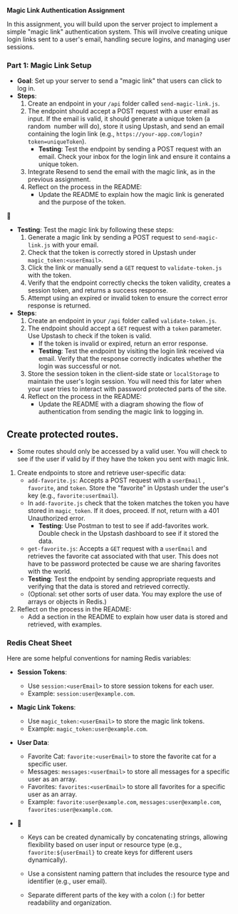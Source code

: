 **Magic Link Authentication Assignment**

In this assignment, you will build upon the server project to implement a simple "magic link" authentication system. This will involve creating unique login links sent to a user's email, handling secure logins, and managing user sessions.

### Part 1: Magic Link Setup

- **Goal**: Set up your server to send a "magic link" that users can click to log in.
- **Steps**:
  1. Create an endpoint in your `/api` folder called `send-magic-link.js`.
  2. The endpoint should accept a POST request with a user email as input. If the email is valid, it should generate a unique token (a random  number will do), store it using Upstash, and send an email containing the login link (e.g., `https://your-app.com/login?token=uniqueToken`).
     - **Testing**: Test the endpoint by sending a POST request with an email. Check your inbox for the login link and ensure it contains a unique token.
  3. Integrate Resend to send the email with the magic link, as in the previous assignment.
  4. Reflect on the process in the README:
     - Update the README to explain how the magic link is generated and the purpose of the token.



- **Testing**: Test the magic link by following these steps:
  1. Generate a magic link by sending a POST request to `send-magic-link.js` with your email.
  2. Check that the token is correctly stored in Upstash under `magic_token:<userEmail>`.
  3. Click the link or manually send a `GET` request to `validate-token.js` with the token.
  4. Verify that the endpoint correctly checks the token validity, creates a session token, and returns a success response.
  5. Attempt using an expired or invalid token to ensure the correct error response is returned.
- **Steps**:
  1. Create an endpoint in your `/api` folder called `validate-token.js`.
  2. The endpoint should accept a `GET` request with a `token` parameter. Use Upstash to check if the token is valid.
     - If the token is invalid or expired, return an error response.
     - **Testing**: Test the endpoint by visiting the login link received via email. Verify that the response correctly indicates whether the login was successful or not.
  3. Store the session token in the client-side state or `localStorage` to maintain the user's login session. You will need this for later when your user tries to interact with password protected parts of the site.
  4. Reflect on the process in the README:
     - Update the README with a diagram showing the flow of authentication from sending the magic link to logging in.

## Create protected routes.

- Some routes should only be accessed by a valid user. You will check to see if the user if valid by if they have the token you sent with magic link.

1. Create endpoints to store and retrieve user-specific data:
   - `add-favorite.js`: Accepts a POST request with a `userEmail` ,  `favorite`, and `token`. Store the "favorite" in Upstash under the user's key (e.g., `favorite:userEmail`).
   - In `add-favorite.js` check that the token matches the token you have stored in `magic_token`. If it does, proceed. If not, return with a 401 Unauthorized error. 
     - **Testing**: Use Postman to test to see if add-favorites work. Double check in the Upstash dashboard to see if it stored the data.
   - `get-favorite.js`: Accepts a `GET` request with a `userEmail` and retrieves the favorite cat associated with that user. This does not have to be password protected be cause we are sharing favorites with the world.
   - **Testing**: Test the endpoint by sending appropriate requests and verifying that the data is stored and retrieved correctly.
   - (Optional: set other sorts of user data. You may explore the use of arrays or objects in Redis.)
2. Reflect on the process in the README:
   - Add a section in the README to explain how user data is stored and retrieved, with examples.

### Redis Cheat Sheet

Here are some helpful conventions for naming Redis variables:

- **Session Tokens**:

  - Use `session:<userEmail>` to store session tokens for each user.
  - Example: `session:user@example.com`.

- **Magic Link Tokens**:

  - Use `magic_token:<userEmail>` to store the magic link tokens.
  - Example: `magic_token:user@example.com`.

- **User Data**:

  - Favorite Cat: `favorite:<userEmail>` to store the favorite cat for a specific user.
  - Messages: `messages:<userEmail>` to store all messages for a specific user as an array.
  - Favorites: `favorites:<userEmail>` to store all favorites for a specific user as an array.
  - Example: `favorite:user@example.com`, `messages:user@example.com`, `favorites:user@example.com`.

- 

  - Keys can be created dynamically by concatenating strings, allowing flexibility based on user input or resource type (e.g., `favorite:${userEmail}` to create keys for different users dynamically).

  - Use a consistent naming pattern that includes the resource type and identifier (e.g., user email).

  - Separate different parts of the key with a colon (`:`) for better readability and organization. 

